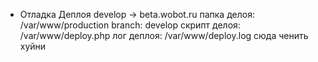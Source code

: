 * Отладка Деплоя develop -> beta.wobot.ru
папка делоя: /var/www/production
branch: develop
скрипт делоя: /var/www/deploy.php
лог деплоя: /var/www/deploy.log
сюда ченить хуйни